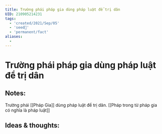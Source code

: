 ```yaml
---
title: Trường phái pháp gia dùng pháp luật để trị dân
UID: 210905214231
tags:
  - 'created/2021/Sep/05'
  - 'seed🥜'
  - 'permanent/fact'
aliases:
  - 
---
```

# Trường phái pháp gia dùng pháp luật để trị dân

## Notes:
Trường phái [[Pháp Gia]] dùng pháp luật để trị dân.
[[Pháp trong từ pháp gia có nghĩa là pháp luật]]

## Ideas & thoughts:
